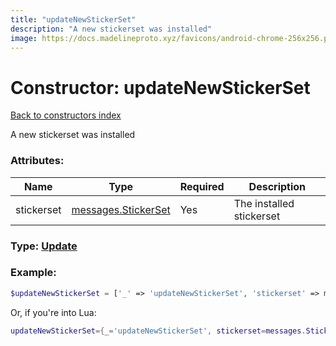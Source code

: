 ```yaml
---
title: "updateNewStickerSet"
description: "A new stickerset was installed"
image: https://docs.madelineproto.xyz/favicons/android-chrome-256x256.png
---
```

# Constructor: updateNewStickerSet  
[Back to constructors index](index.md)



A new stickerset was installed

### Attributes:

| Name     |    Type       | Required | Description |
|----------|---------------|----------|-------------|
|stickerset|[messages.StickerSet](../constructors/messages.StickerSet.md) | Yes|The installed stickerset|



### Type: [Update](../types/Update.md)


### Example:

```php
$updateNewStickerSet = ['_' => 'updateNewStickerSet', 'stickerset' => messages.StickerSet];
```  


Or, if you're into Lua:

```lua
updateNewStickerSet={_='updateNewStickerSet', stickerset=messages.StickerSet}

```



